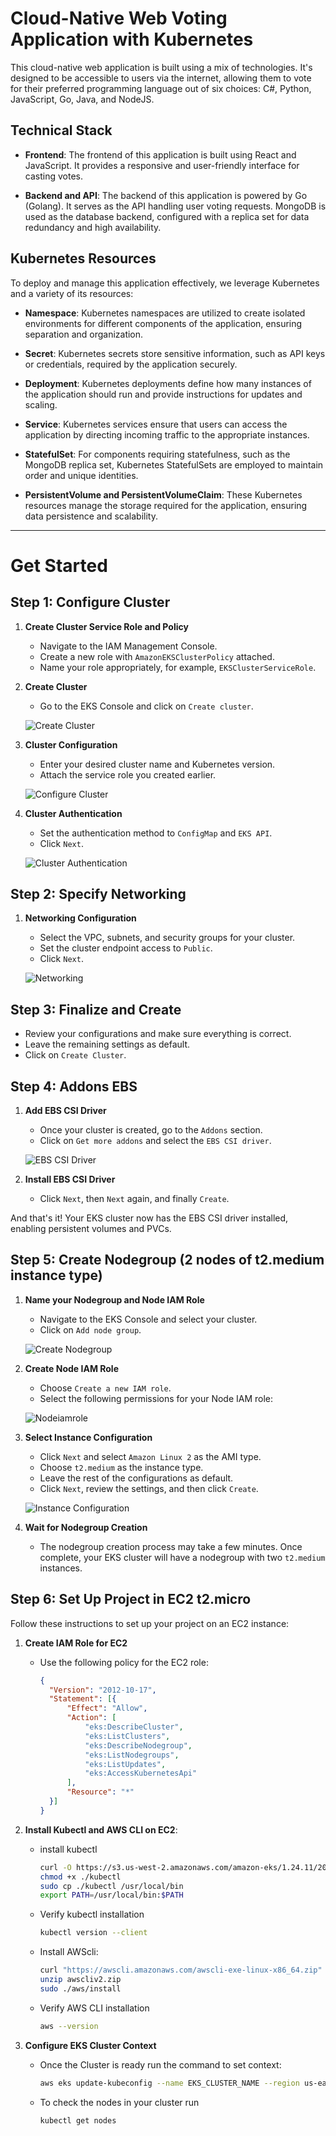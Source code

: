 
# Cloud-Native Web Voting Application with Kubernetes

This cloud-native web application is built using a mix of technologies. It's designed to be accessible to users via the internet, allowing them to vote for their preferred programming language out of six choices: C#, Python, JavaScript, Go, Java, and NodeJS.

## Technical Stack

- **Frontend**: The frontend of this application is built using React and JavaScript. It provides a responsive and user-friendly interface for casting votes.

- **Backend and API**: The backend of this application is powered by Go (Golang). It serves as the API handling user voting requests. MongoDB is used as the database backend, configured with a replica set for data redundancy and high availability.

## Kubernetes Resources

To deploy and manage this application effectively, we leverage Kubernetes and a variety of its resources:

- **Namespace**: Kubernetes namespaces are utilized to create isolated environments for different components of the application, ensuring separation and organization.

- **Secret**: Kubernetes secrets store sensitive information, such as API keys or credentials, required by the application securely.

- **Deployment**: Kubernetes deployments define how many instances of the application should run and provide instructions for updates and scaling.

- **Service**: Kubernetes services ensure that users can access the application by directing incoming traffic to the appropriate instances.

- **StatefulSet**: For components requiring statefulness, such as the MongoDB replica set, Kubernetes StatefulSets are employed to maintain order and unique identities.

- **PersistentVolume and PersistentVolumeClaim**: These Kubernetes resources manage the storage required for the application, ensuring data persistence and scalability.

---
# Get Started

## Step 1: Configure Cluster

1. **Create Cluster Service Role and Policy**

   - Navigate to the IAM Management Console.
   - Create a new role with `AmazonEKSClusterPolicy` attached.
   - Name your role appropriately, for example, `EKSClusterServiceRole`.

2. **Create Cluster**

   - Go to the EKS Console and click on `Create cluster`.

   ![Create Cluster](https://github.com/mayaworld13/eks-votingapp/assets/127987256/fafccbbb-30f5-458f-a2ad-83e16a43e2d7)

3. **Cluster Configuration**

   - Enter your desired cluster name and Kubernetes version.
   - Attach the service role you created earlier.

   ![Configure Cluster](https://github.com/mayaworld13/eks-votingapp/assets/127987256/2c347ba3-82cf-4e7a-9379-7f10af6ddfca)

4. **Cluster Authentication**

   - Set the authentication method to `ConfigMap` and `EKS API`.
   - Click `Next`.

   ![Cluster Authentication](https://github.com/mayaworld13/eks-votingapp/assets/127987256/6f3aeb54-795e-4400-a367-0411c15ff6ec)

## Step 2: Specify Networking

1. **Networking Configuration**

   - Select the VPC, subnets, and security groups for your cluster.
   - Set the cluster endpoint access to `Public`.
   - Click `Next`.

   ![Networking](https://github.com/mayaworld13/eks-votingapp/assets/127987256/acca569b-94b8-4273-9c7e-3d5f619c0ed5)

## Step 3: Finalize and Create

 - Review your configurations and make sure everything is correct.
 - Leave the remaining settings as default.
 - Click on `Create Cluster`.

## Step 4: Addons EBS

1. **Add EBS CSI Driver**

   - Once your cluster is created, go to the `Addons` section.
   - Click on `Get more addons` and select the `EBS CSI driver`.

   ![EBS CSI Driver](https://github.com/mayaworld13/eks-votingapp/assets/127987256/d34bc953-97a6-4b13-8dfd-c726a758349c)

2. **Install EBS CSI Driver**

   - Click `Next`, then `Next` again, and finally `Create`.

And that's it! Your EKS cluster now has the EBS CSI driver installed, enabling persistent volumes and PVCs.


## Step 5: Create Nodegroup (2 nodes of t2.medium instance type)

1. **Name your Nodegroup and Node IAM Role**

   - Navigate to the EKS Console and select your cluster.
   - Click on `Add node group`.
     
   ![Create Nodegroup](https://github.com/mayaworld13/eks-votingapp/assets/127987256/0c1129b2-0457-4453-96c6-13220ce22b59)

2. **Create Node IAM Role**

   - Choose `Create a new IAM role`.
   - Select the following permissions for your Node IAM role:

   ![Nodeiamrole](https://github.com/mayaworld13/eks-votingapp/assets/127987256/7b87ae42-7e06-4b3d-a0da-581ce3546333)

3. **Select Instance Configuration**

   - Click `Next` and select `Amazon Linux 2` as the AMI type.
   - Choose `t2.medium` as the instance type.
   - Leave the rest of the configurations as default.
   - Click `Next`, review the settings, and then click `Create`.

   ![Instance Configuration](https://github.com/mayaworld13/eks-votingapp/assets/127987256/9efa1e63-4287-4a7a-a5b9-4a5ad80f5697)

4. **Wait for Nodegroup Creation**

   - The nodegroup creation process may take a few minutes. Once complete, your EKS cluster will have a nodegroup with two `t2.medium` instances.
  

## Step 6: Set Up Project in EC2 t2.micro

Follow these instructions to set up your project on an EC2 instance:

1. **Create IAM Role for EC2**

   - Use the following policy for the EC2 role:
 
     ```json
     {
       "Version": "2012-10-17",
       "Statement": [{
           "Effect": "Allow",
           "Action": [
               "eks:DescribeCluster",
               "eks:ListClusters",
               "eks:DescribeNodegroup",
               "eks:ListNodegroups",
               "eks:ListUpdates",
               "eks:AccessKubernetesApi"
           ],
           "Resource": "*"
       }]
     }

2. **Install Kubectl and AWS CLI on EC2**:
   - install kubectl
   
     ```bash
     curl -O https://s3.us-west-2.amazonaws.com/amazon-eks/1.24.11/2023-03-17/bin/linux/amd64/kubectl
     chmod +x ./kubectl
     sudo cp ./kubectl /usr/local/bin
     export PATH=/usr/local/bin:$PATH
     ```
   - Verify kubectl installation
     ```bash
     kubectl version --client
     ```
   - Install AWScli:
     ```bash
     curl "https://awscli.amazonaws.com/awscli-exe-linux-x86_64.zip" -o "awscliv2.zip"
     unzip awscliv2.zip
     sudo ./aws/install
     ```
   - Verify AWS CLI installation
     ```bash
     aws --version
     ```
3. **Configure EKS Cluster Context**
   - Once the Cluster is ready run the command to set context:

     ```bash
     aws eks update-kubeconfig --name EKS_CLUSTER_NAME --region us-east-1
     ```
   - To check the nodes in your cluster run

     ```bash
     kubectl get nodes
     ```






